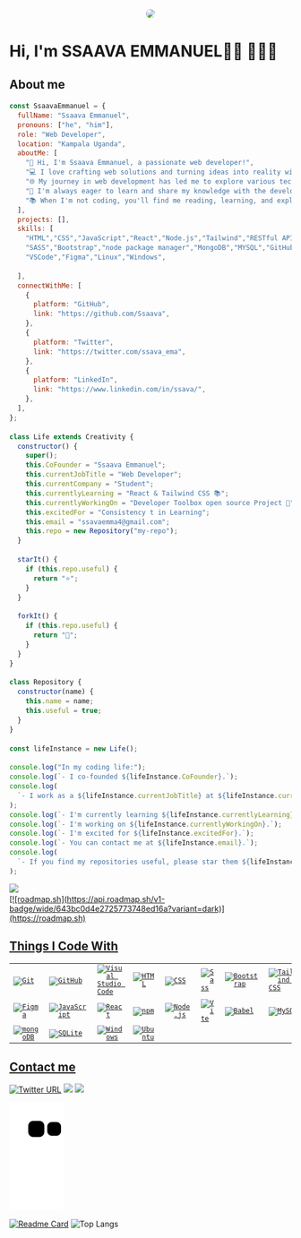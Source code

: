 <div align="center">
  
  <img src="https://camo.githubusercontent.com/683e2187241c641430216c864ce93fc5a0e0dfb232c5a01d1c54b54d63aa8cb2/68747470733a2f2f63646e2e6472696262626c652e636f6d2f75736572732f313136323037372f73637265656e73686f74732f333834383931342f70726f6772616d6d65722e676966" style="width: 250px; border-radius: 50%;">
  
</div>

# Hi, I'm SSAAVA EMMANUEL👋🏼 👨🏻‍💻

## About me

```JavaScript
const SsaavaEmmanuel = {
  fullName: "Ssaava Emmanuel",
  pronouns: ["he", "him"],
  role: "Web Developer",
  location: "Kampala Uganda",
  aboutMe: [
    "👋 Hi, I'm Ssaava Emmanuel, a passionate web developer!",
    "💻 I love crafting web solutions and turning ideas into reality with code.",
    "🌐 My journey in web development has led me to explore various technologies and frameworks.",
    "🚀 I'm always eager to learn and share my knowledge with the developer community.",
    "📚 When I'm not coding, you'll find me reading, learning, and exploring new horizons.",
  ],
  projects: [],
  skills: [
    "HTML","CSS","JavaScript","React","Node.js","Tailwind","RESTful APIs","Babel",
    "SASS","Bootstrap","node package manager","MongoDB","MYSQL","GitHub","Git",
    "VSCode","Figma","Linux","Windows",

  ],
  connectWithMe: [
    {
      platform: "GitHub",
      link: "https://github.com/Ssaava",
    },
    {
      platform: "Twitter",
      link: "https://twitter.com/ssava_ema",
    },
    {
      platform: "LinkedIn",
      link: "https://www.linkedin.com/in/ssava/",
    },
  ],
};

class Life extends Creativity {
  constructor() {
    super();
    this.CoFounder = "Ssaava Emmanuel";
    this.currentJobTitle = "Web Developer";
    this.currentCompany = "Student";
    this.currentlyLearning = "React & Tailwind CSS 📚";
    this.currentlyWorkingOn = "Developer Toolbox open source Project 🌱";
    this.excitedFor = "Consistency t in Learning";
    this.email = "ssavaemma4@gmail.com";
    this.repo = new Repository("my-repo");
  }

  starIt() {
    if (this.repo.useful) {
      return "⭐";
    }
  }

  forkIt() {
    if (this.repo.useful) {
      return "🍴";
    }
  }
}

class Repository {
  constructor(name) {
    this.name = name;
    this.useful = true;
  }
}

const lifeInstance = new Life();

console.log("In my coding life:");
console.log(`- I co-founded ${lifeInstance.CoFounder}.`);
console.log(
  `- I work as a ${lifeInstance.currentJobTitle} at ${lifeInstance.currentCompany}.`
);
console.log(`- I'm currently learning ${lifeInstance.currentlyLearning}.`);
console.log(`- I'm working on ${lifeInstance.currentlyWorkingOn}.`);
console.log(`- I'm excited for ${lifeInstance.excitedFor}.`);
console.log(`- You can contact me at ${lifeInstance.email}.`);
console.log(
  `- If you find my repositories useful, please star them ${lifeInstance.starIt()} or fork them ${lifeInstance.forkIt()}.`
);

```

<div>
  <a href="https://github.com/Ssaava/Ssaava">
  <img height="180em"  src="https://github-readme-stats.vercel.app/api?username=Ssaava&show_icons=true&theme=radical&include_all_commits=true&count_private=true"/>
</div>

<div alight="right">
    [![roadmap.sh](https://api.roadmap.sh/v1-badge/wide/643bc0d4e2725773748ed16a?variant=dark)](https://roadmap.sh)
</div>

## Things I Code With

<div align="center">
	<table>
		<tr>
			<td><code><img width="50" src="https://user-images.githubusercontent.com/25181517/192108372-f71d70ac-7ae6-4c0d-8395-51d8870c2ef0.png" alt="Git" title="Git"/></code></td>
			<td><code><img width="50" src="https://user-images.githubusercontent.com/25181517/192108374-8da61ba1-99ec-41d7-80b8-fb2f7c0a4948.png" alt="GitHub" title="GitHub"/></code></td>
			<td><code><img width="50" src="https://user-images.githubusercontent.com/25181517/192108891-d86b6220-e232-423a-bf5f-90903e6887c3.png" alt="Visual Studio Code" title="Visual Studio Code"/></code></td>
			<td><code><img width="50" src="https://user-images.githubusercontent.com/25181517/192158954-f88b5814-d510-4564-b285-dff7d6400dad.png" alt="HTML" title="HTML"/></code></td>
			<td><code><img width="50" src="https://user-images.githubusercontent.com/25181517/183898674-75a4a1b1-f960-4ea9-abcb-637170a00a75.png" alt="CSS" title="CSS"/></code></td>
			<td><code><img width="50" src="https://user-images.githubusercontent.com/25181517/192158956-48192682-23d5-4bfc-9dfb-6511ade346bc.png" alt="Sass" title="Sass"/></code></td>
			<td><code><img width="50" src="https://user-images.githubusercontent.com/25181517/183898054-b3d693d4-dafb-4808-a509-bab54cf5de34.png" alt="Bootstrap" title="Bootstrap"/></code></td>
			<td><code><img width="50" src="https://user-images.githubusercontent.com/25181517/202896760-337261ed-ee92-4979-84c4-d4b829c7355d.png" alt="Tailwind CSS" title="Tailwind CSS"/></code></td>
		</tr>
		<tr>
			<td><code><img width="50" src="https://user-images.githubusercontent.com/25181517/189715289-df3ee512-6eca-463f-a0f4-c10d94a06b2f.png" alt="Figma" title="Figma"/></code></td>
			<td><code><img width="50" src="https://user-images.githubusercontent.com/25181517/117447155-6a868a00-af3d-11eb-9cfe-245df15c9f3f.png" alt="JavaScript" title="JavaScript"/></code></td>
			<td><code><img width="50" src="https://user-images.githubusercontent.com/25181517/183897015-94a058a6-b86e-4e42-a37f-bf92061753e5.png" alt="React" title="React"/></code></td>
			<td><code><img width="50" src="https://user-images.githubusercontent.com/25181517/121401671-49102800-c959-11eb-9f6f-74d49a5e1774.png" alt="npm" title="npm"/></code></td>
			<td><code><img width="50" src="https://user-images.githubusercontent.com/25181517/183568594-85e280a7-0d7e-4d1a-9028-c8c2209e073c.png" alt="Node.js" title="Node.js"/></code></td>
			<td><code><img width="50" src="https://github.com/marwin1991/profile-technology-icons/assets/62091613/b40892ef-efb8-4b0e-a6b5-d1cfc2f3fc35" alt="Vite" title="Vite"/></code></td>
			<td><code><img width="50" src="https://github.com/marwin1991/profile-technology-icons/assets/136815194/ecd443af-ebba-4af8-a46e-1bf64d863b5b" alt="Babel" title="Babel"/></code></td>
			<td><code><img width="50" src="https://user-images.githubusercontent.com/25181517/183896128-ec99105a-ec1a-4d85-b08b-1aa1620b2046.png" alt="MySQL" title="MySQL"/></code></td>
		</tr>
		<tr>
			<td><code><img width="50" src="https://user-images.githubusercontent.com/25181517/182884177-d48a8579-2cd0-447a-b9a6-ffc7cb02560e.png" alt="mongoDB" title="mongoDB"/></code></td>
			<td><code><img width="50" src="https://github.com/marwin1991/profile-technology-icons/assets/136815194/82df4543-236b-4e45-9604-5434e3faab17" alt="SQLite" title="SQLite"/></code></td>
			<td><code><img width="50" src="https://user-images.githubusercontent.com/25181517/186884150-05e9ff6d-340e-4802-9533-2c3f02363ee3.png" alt="Windows" title="Windows"/></code></td>
			<td><code><img width="50" src="https://user-images.githubusercontent.com/25181517/186884153-99edc188-e4aa-4c84-91b0-e2df260ebc33.png" alt="Ubuntu" title="Ubuntu"/></code></td>
		</tr>
	</table>
</div>

## Contact me

<div> 
  <a href="https://twitter.com/ssava_ema" target="_blank"><img alt="Twitter URL" src="https://img.shields.io/twitter/url?label=Twitter&style=social&url=https%3A%2F%2Ftwitter.com%2Fssava_ema"></a>
  <a href = "mailto:ssavaemma4@gmail.com/" target="blank"><img src="https://img.shields.io/badge/-Gmail-%23333?style=for-the-badge&logo=gmail&logoColor=white"></a>
  <a href="https://www.linkedin.com/in/ssava/" target="blank"><img src="https://img.shields.io/badge/-LinkedIn-%230077B5?style=for-the-badge&logo=linkedin&logoColor=white"></a>

![Snake animation](https://github.com/bisaacm1/bisaacm1/blob/output/github-contribution-grid-snake.svg)

</div>

[![Readme Card](https://github-readme-stats.vercel.app/api/pin/?username=Ssaava&repo=40-JavaScript-Projects)](https://github.com/Ssaava/40-JavaScript-Projects)
![Top Langs](https://github-readme-stats.vercel.app/api/top-langs/?username=Ssaava&langs_count=8&layout=compact)
